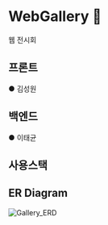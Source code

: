 # WebGallery :milky_way:
웹 전시회

## 프론트
● 김성원

## 백엔드
● 이태균

## 사용스택

## ER Diagram
![Gallery_ERD](https://user-images.githubusercontent.com/84495814/137445903-7a43750e-bcb4-44d9-9bcb-b30aa0a8b046.png)


